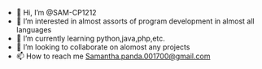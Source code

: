 - 👋 Hi, I’m @SAM-CP1212
- 👀 I’m interested in almost assorts of program development in almost all languages
- 🌱 I’m currently learning python,java,php,etc.
- 💞️ I’m looking to collaborate on alomost any projects
- 📫 How to reach me Samantha.panda.001700@gmail.com

<!---
SAM-CP1212/SAM-CP1212 is a ✨ special ✨ repository because its `README.md` (this file) appears on your GitHub profile.
You can click the Preview link to take a look at your changes.
--->
